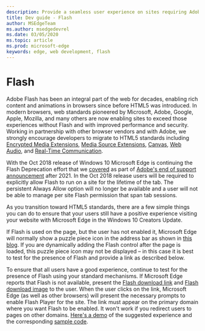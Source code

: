 ```yaml
---
description: Provide a seamless user experience on sites requiring Adobe Flash.
title: Dev guide - Flash
author: MSEdgeTeam
ms.author: msedgedevrel
ms.date: 03/05/2020
ms.topic: article
ms.prod: microsoft-edge
keywords: edge, web development, flash
---
```


# Flash

Adobe Flash has been an integral part of the web for decades, enabling rich content and animations in browsers since before HTML5 was introduced. In modern browsers, web standards pioneered by Microsoft, Adobe, Google, Apple, Mozilla, and many others are now enabling sites to exceed those experiences without Flash and with improved performance and security. Working in partnership with other browser vendors and with Adobe, we strongly encourage developers to migrate to HTML5 standards including [Encrypted Media Extensions](https://developer.microsoft.com/microsoft-edge/platform/status/encryptedmediaextensions), [Media Source Extensions](https://developer.microsoft.com/microsoft-edge/platform/status/mediasourceextensions), [Canvas](https://developer.microsoft.com/microsoft-edge/platform/status/canvas), [Web Audio](https://developer.microsoft.com/microsoft-edge/platform/status/webaudioapi), and [Real-Time Communication](https://developer.microsoft.com/microsoft-edge/platform/status/webrtcobjectrtcapi).

With the Oct 2018 release of Windows 10 Microsoft Edge is continuing the Flash Deprecation effort that we [covered](https://blogs.windows.com/msedgedev/2017/07/25/flash-on-windows-timeline/#9mCF959eQEK0poo5.97) as part of [Adobe's end of support announcement](https://theblog.adobe.com/adobe-flash-update/) after 2021. In the Oct 2018 release users will be required to explicitly allow Flash to run on a site for the lifetime of the tab. The persistent Always Allow option will no longer be available and a user will not be able to manage per site Flash permission that span tab sessions.

As you transition toward HTML5 standards, there are a few simple things you can do to ensure that your users still have a positive experience visiting your website with Microsoft Edge in the Windows 10 Creators Update. 

If Flash is used on the page, but the user has not enabled it, Microsoft Edge will normally show a puzzle piece icon in the address bar as shown in [this blog](https://blogs.windows.com/msedgedev/2016/12/14/edge-flash-click-run/#41svu6EMwKIAaigx.97). If you are dynamically adding the Flash control after the page is loaded, this puzzle piece icon may not be displayed – in this case it is best to test for the presence of Flash and provide a link as described below.

To ensure that all users have a good experience, continue to test for the presence of Flash using your standard mechanisms. If Microsoft Edge reports that Flash is not available, present the [Flash download link](http://get.adobe.com/flashplayer) and [Flash download image](http://www.adobe.com/legal/permissions/icons-web-logos.html#flashplayer) to the user. When the user clicks on the link, Microsoft Edge (as well as other browsers) will present the necessary prompts to enable Flash Player for the site. The link must appear on the primary domain where you want Flash to be enabled. It won't work if you redirect users to pages on other domains.  [Here's a demo](https://microsoftedge.github.io/MicrosoftEdge-Documentation/flashclicktorun/) of the suggested experience and the corresponding [sample code](https://github.com/MicrosoftEdge/MicrosoftEdge-Documentation/tree/master/docs/flashclicktorun).
